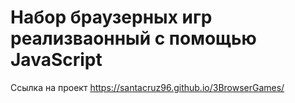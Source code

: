 <h1>Набор браузерных игр реализваонный с помощью JavaScript</h1>
<p>Ссылка на проект <a href="https://santacruz96.github.io/3BrowserGames/">https://santacruz96.github.io/3BrowserGames/</a></p>
